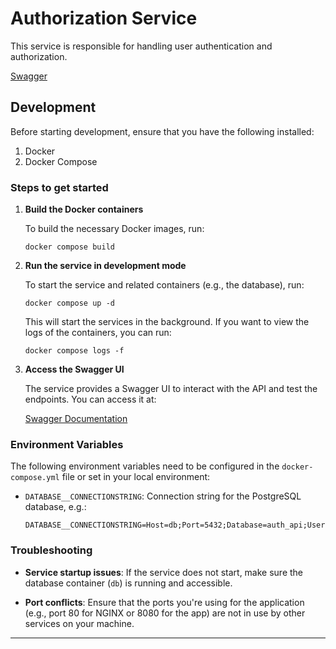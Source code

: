 # Authorization Service

This service is responsible for handling user authentication and authorization.

[Swagger](http://auth.api.enviloup.localhost/docs)

## Development

Before starting development, ensure that you have the following installed:

1. Docker
2. Docker Compose

### Steps to get started

1. **Build the Docker containers**

   To build the necessary Docker images, run:

   ```shell
   docker compose build
   ```

2. **Run the service in development mode**

   To start the service and related containers (e.g., the database), run:

   ```shell
   docker compose up -d
   ```

   This will start the services in the background. If you want to view the logs of the containers, you can run:

   ```shell
   docker compose logs -f
   ```
3. **Access the Swagger UI**

   The service provides a Swagger UI to interact with the API and test the endpoints. You can access it at:

   [Swagger Documentation](http://auth.api.enviloup.localhost/docs)

### Environment Variables

The following environment variables need to be configured in the `docker-compose.yml` file or set in your local environment:

- `DATABASE__CONNECTIONSTRING`: Connection string for the PostgreSQL database, e.g.:

   ```shell
   DATABASE__CONNECTIONSTRING=Host=db;Port=5432;Database=auth_api;Username=postgres;Password=postgres
   ```

### Troubleshooting

- **Service startup issues**: If the service does not start, make sure the database container (`db`) is running and accessible.

- **Port conflicts**: Ensure that the ports you're using for the application (e.g., port 80 for NGINX or 8080 for the app) are not in use by other services on your machine.

---